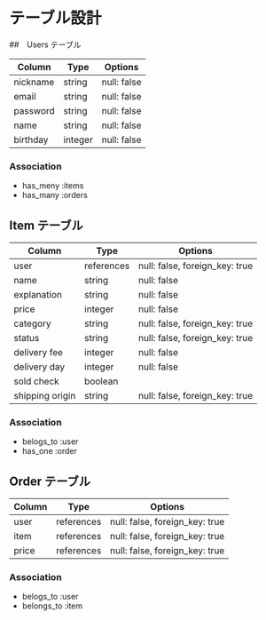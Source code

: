 # テーブル設計

##　Users  テーブル

| Column          | Type      | Options      |
| --------------- | --------- | ------------ |
| nickname        | string    | null: false  |
| email           | string    | null: false  |
| password        | string    | null: false  |
| name            | string    | null: false  |
| birthday        | integer   | null: false  |

### Association

- has_meny :items
- has_many :orders

## Item  テーブル

| Column          | Type       | Options                         |
| --------------- | -----------| ------------------------------- |
| user            | references | null: false, foreign_key: true  |
| name            | string     | null: false                     |
| explanation     | string     | null: false                     |
| price           | integer    | null: false                     |
| category        | string     | null: false, foreign_key: true  |
| status          | string     | null: false, foreign_key: true  |
| delivery fee    | integer    | null: false                     |
| delivery day    | integer    | null: false                     |
| sold check      | boolean    |                                 |
| shipping origin | string     | null: false, foreign_key: true  |

### Association

- belogs_to :user
- has_one   :order


## Order  テーブル

| Column          | Type       | Options                         |
| --------------- | -----------| ------------------------------- |
| user            | references | null: false, foreign_key: true  |
| item            | references | null: false, foreign_key: true  |
| price           | references | null: false, foreign_key: true  |

### Association

- belogs_to  :user
- belongs_to :item